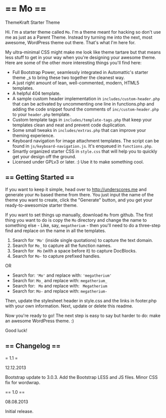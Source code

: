 == Mo ==
=========

ThemeKraft Starter Theme


Hi. I'm a starter theme called `Mo`. I'm a theme meant for hacking so don't use me as just as a Parent Theme. Instead try turning me into the next, most awesome, WordPress theme out there. That's what I'm here for.

My ultra-minimal CSS might make me look like theme tartare but that means less stuff to get in your way when you're designing your awesome theme. Here are some of the other more interesting things you'll find here:

* Full Bootstrap Power, seamlessly integrated in Automattic's starter theme _s to bring these two together the cleanest way.
* A just right amount of lean, well-commented, modern, HTML5 templates.
* A helpful 404 template.
* A sample custom header implementation in `includes/custom-header.php` that can be activated by uncommenting one line in functions.php and adding the code snippet found the comments of `inc/custom-header.php` to your `header.php` template.
* Custom template tags in `includes/template-tags.php` that keep your templates clean and neat and prevent code duplication.
* Some small tweaks in `includes/extras.php` that can improve your theming experience.
* Keyboard navigation for image attachment templates. The script can be found in `js/keyboard-navigation.js`. It's enqueued in `functions.php`.
* Smartly organized starter CSS in `style.css` that will help you to quickly get your design off the ground.
* Licensed under GPLv3 or later. :) Use it to make something cool.

== Getting Started ==
---------------------

If you want to keep it simple, head over to http://underscores.me and generate your `Mo` based theme from there. You just input the name of the theme you want to create, click the "Generate" button, and you get your ready-to-awesomize starter theme.

If you want to set things up manually, download `Mo` from github. The first thing you want to do is copy the `Mo` directory and change the name to something else - Like, say, `megatherium` - then you'll need to do a three-step find and replace on the name in all the templates.

1. Search for `'Mo'` (inside single quotations) to capture the text domain.
2. Search for `Mo_` to capture all the function names.
3. Search for <code>&nbsp;Mo</code> (with a space before it) to capture DocBlocks.
4. Search for `Mo-` to capture prefixed handles.

OR

* Search for: `'Mo'` and replace with: `'megatherium'`
* Search for: `Mo_` and replace with: `megatherium_`
* Search for: <code>&nbsp;Mo</code> and replace with: <code>&nbsp;Megatherium</code>
* Search for: `Mo-` and replace with: `megatherium-`

Then, update the stylesheet header in style.css and the links in footer.php with your own information. Next, update or delete this readme.

Now you're ready to go! The next step is easy to say but harder to do: make an awesome WordPress theme. :)

Good luck!


== Changelog ==
---------------

= 1.1 =

12.12.2013

Bootstrap update to 3.0.3.
Add the Bootstrap LESS and JS files.
Minor CSS fix for wordwrap.

== 1.0 ==

08.08.2013

Initial release.


